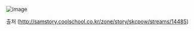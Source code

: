 ![image](https://user-images.githubusercontent.com/73323188/123101070-a4203f80-d46e-11eb-86fd-3a16beabff45.png)

출처 (http://samstory.coolschool.co.kr/zone/story/skcpow/streams/14485)
